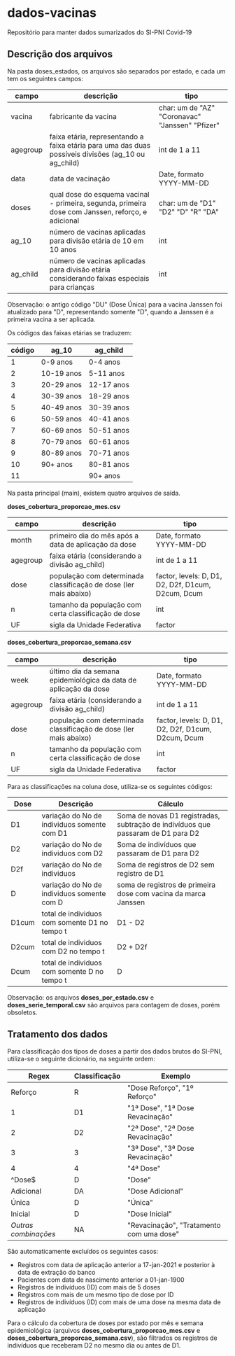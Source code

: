 # dados-vacinas
Repositório para manter dados sumarizados do SI-PNI Covid-19

## Descrição dos arquivos

Na pasta doses_estados, os arquivos são separados por estado, e cada um tem os seguintes campos:

| campo | descrição | tipo |
|------|-----------|------|
|vacina | fabricante da vacina | char: um de "AZ" "Coronavac" "Janssen" "Pfizer" |
|agegroup | faixa etária, representando a faixa etária para uma das duas possíveis divisões (ag_10 ou ag_child) | int de 1 a 11 |
|data | data de vacinação | Date, formato YYYY-MM-DD|
|doses | qual dose do esquema vacinal - primeira, segunda, primeira dose com Janssen, reforço, e adicional | char: um de "D1" "D2" "D" "R" "DA"|
|ag_10 | número de vacinas aplicadas para divisão etária de 10 em 10 anos | int |
|ag_child | número de vacinas aplicadas para divisão etária considerando faixas especiais para crianças | int |

Observação: o antigo código "DU" (Dose Única) para a vacina Janssen foi atualizado para "D", representando somente "D", quando a Janssen é a primeira vacina a ser aplicada.

Os códigos das faixas etárias se traduzem:

| código | ag_10 | ag_child |
|------|-----------|------|
|  1 |   0-9 anos | 0-4 anos |
|  2 | 10-19 anos | 5-11 anos |
|  3 | 20-29 anos | 12-17 anos |
|  4 | 30-39 anos | 18-29 anos |
|  5 | 40-49 anos | 30-39 anos |
|  6 | 50-59 anos | 40-41 anos |
|  7 | 60-69 anos | 50-51 anos |
|  8 | 70-79 anos | 60-61 anos |
|  9 | 80-89 anos | 70-71 anos |
| 10 |   90+ anos | 80-81 anos |
| 11 |            | 90+ anos |

Na pasta principal (main), existem quatro arquivos de saída.

**doses_cobertura_proporcao_mes.csv**

| campo | descrição | tipo |
|------|-----------|------|
| month | primeiro dia do mês após a data de aplicação da dose | Date, formato YYYY-MM-DD |
| agegroup | faixa etária (considerando a divisão ag_child) | int de 1 a 11 |
| dose | população com determinada classificação de dose (ler mais abaixo) | factor, levels: D, D1, D2, D2f, D1cum, D2cum, Dcum |
| n | tamanho da população com certa classificação de dose| int  |
| UF | sigla da Unidade Federativa | factor |

**doses_cobertura_proporcao_semana.csv**

| campo | descrição | tipo |
|------|-----------|------|
| week | último dia da semana epidemiológica da data de aplicação da dose | Date, formato YYYY-MM-DD |
| agegroup | faixa etária (considerando a divisão ag_child) | int de 1 a 11 |
| dose | população com determinada classificação de dose (ler mais abaixo) | factor, levels: D, D1, D2, D2f, D1cum, D2cum, Dcum |
| n | tamanho da população com certa classificação de dose| int  |
| UF | sigla da Unidade Federativa | factor |

Para as classificações na coluna dose, utiliza-se os seguintes códigos:

| Dose | Descrição | Cálculo |
|------|-----------|------|
| D1 | variação do No de individuos somente com D1 | Soma de novas D1 registradas, subtração de indivíduos que passaram de D1 para D2 |
| D2 | variação do No de individuos com D2 | Soma de indivíduos que passaram de D1 para D2 |
| D2f | variação do No de individuos | Soma de registros de D2 sem registro de D1 |
| D | variação do No de individuos somente com D| soma de registros de primeira dose com vacina da marca Janssen |
| D1cum | total de individuos com somente D1 no tempo t | D1 - D2 |
| D2cum | total de individuos com D2 no tempo t | D2 + D2f |
| Dcum | total de individuos com somente D no tempo t | D |

Observação: os arquivos **doses_por_estado.csv** e **doses_serie_temporal.csv** são arquivos para contagem de doses, porém obsoletos.

## Tratamento dos dados

Para classificação dos tipos de doses a partir dos dados brutos do SI-PNI, utiliza-se o seguinte dicionário, na seguinte ordem:

| Regex | Classificação | Exemplo |
|------|------|------|
| Reforço| R | "Dose Reforço", "1º Reforço"|
| 1 | D1 | "1ª Dose", "1ª Dose Revacinação" |
| 2 | D2 | "2ª Dose", "2ª Dose Revacinação" |
| 3 | 3 | "3ª Dose", "3ª Dose Revacinação" |
| 4 | 4 | "4ª Dose" |
| ^Dose$ | D | "Dose" |
| Adicional | DA | "Dose Adicional" |
| Única | D | "Única" |
| Inicial | D | "Dose Inicial" |
| *Outras combinações* | NA | "Revacinação", "Tratamento com uma dose" |

São automaticamente excluídos os seguintes casos:
- Registros com data de aplicação anterior a 17-jan-2021 e posterior à data de extração do banco
- Pacientes com data de nascimento anterior a 01-jan-1900
- Registros de indivíduos (ID) com mais de 5 doses
- Registros com mais de um mesmo tipo de dose por ID
- Registros de indivíduos (ID) com mais de uma dose na mesma data de aplicação 

Para o cálculo da cobertura de doses por estado por mês e semana epidemiológica (arquivos **doses_cobertura_proporcao_mes.csv** e **doses_cobertura_proporcao_semana.csv**), 
são filtrados os registros de indivíduos que receberam D2 no mesmo dia ou antes de D1.

